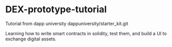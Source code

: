 # DEX-prototype-tutorial
Tutorial from dapp university dappuniversity/starter_kit.git

Learning how to write smart contracts in solidity, test them, and build a UI to exchange digital assets.
